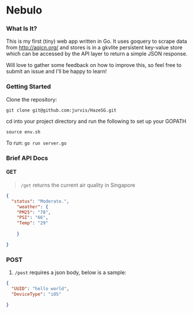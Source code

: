 Nebulo
======
### What Is It?
This is my first (tiny) web app written in Go. It uses goquery to scrape data from http://aqicn.org/ and stores is in a gkvlite persistent key-value store which can be accessed by the API layer to return a simple JSON response.

Will love to gather some feedback on how to improve this, so feel free to submit an issue and I'll be happy to learn!

### Getting Started
Clone the repository:

`
git clone git@github.com:jurvis/HazeSG.git
`

cd into your project directory and run the following to set up your GOPATH

`
source env.sh
`

To run:
` go run server.go `

### Brief API Docs
#### GET
> `/get` returns the current air quality in Singapore
```json
{
  "status": "Moderate.",
    "weather": {
    "PM25": "78",
    "PSI": "66",
    "Temp": "29"
  
    }

}
```

### POST
1. `/post` requires a json body, below is a sample:
```json
{
  "UUID": "hello world",
  "DeviceType": "iOS"

}
```
